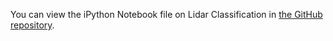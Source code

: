 You can view the iPython Notebook file on Lidar Classification in [the GitHub repository](https://github.com/clarkdatalabs/Lidar_classification).
